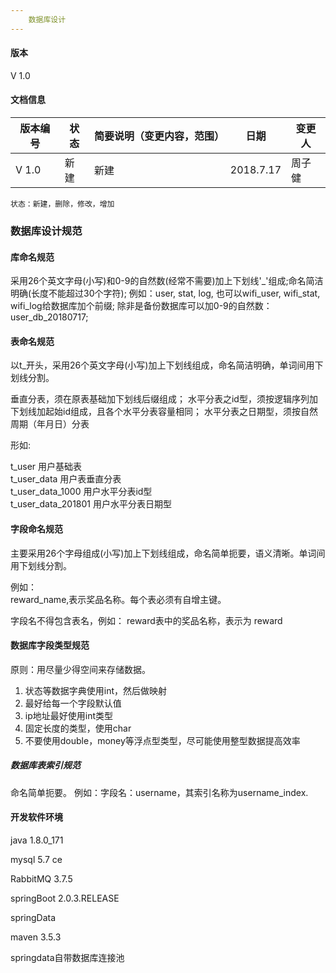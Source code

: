 ```yaml
---
    数据库设计
---
```

#### 版本

 V 1.0
 
####  文档信息

版本编号 | 状态 | 简要说明（变更内容，范围）| 日期 | 变更人
---|--- |--- | --- | ---
V 1.0 | 新建 | 新建 | 2018.7.17| 周子健


```
状态：新建，删除，修改，增加
```

### 数据库设计规范

#### 库命名规范

 采用26个英文字母(小写)和0-9的自然数(经常不需要)加上下划线'_'组成;命名简洁明确(长度不能超过30个字符);
        例如：user, stat, log, 也可以wifi_user, wifi_stat, wifi_log给数据库加个前缀;
        除非是备份数据库可以加0-9的自然数：user_db_20180717;

#### 表命名规范
以t_开头，采用26个英文字母(小写)加上下划线组成，命名简洁明确，单词间用下划线分割。

垂直分表，须在原表基础加下划线后缀组成；
水平分表之id型，须按逻辑序列加下划线加起始id组成，且各个水平分表容量相同；
水平分表之日期型，须按自然周期（年月日）分表

形如: 

t_user          用户基础表   
t_user_data     用户表垂直分表     
t_user_data_1000 用户水平分表id型  
t_user_data_201801 用户水平分表日期型

#### 字段命名规范
主要采用26个字母组成(小写)加上下划线组成，命名简单扼要，语义清晰。单词间用下划线分割。

例如：  
reward_name,表示奖品名称。每个表必须有自增主键。

字段名不得包含表名，例如：
reward表中的奖品名称，表示为 reward


#### 数据库字段类型规范
原则：用尽量少得空间来存储数据。
1. 状态等数据字典使用int，然后做映射
2. 最好给每一个字段默认值
3. ip地址最好使用int类型
4. 固定长度的类型，使用char
5. 不要使用double，money等浮点型类型，尽可能使用整型数据提高效率


##### 数据库表索引规范
命名简单扼要。
例如：字段名：username，其索引名称为username_index.



#### 开发软件环境
java 1.8.0_171

mysql 5.7 ce

RabbitMQ 3.7.5

springBoot 2.0.3.RELEASE

springData

maven 3.5.3

springdata自带数据库连接池





